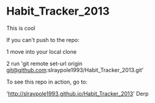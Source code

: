 Habit_Tracker_2013
==================

This is cool

If you can't push to the repo:

1 move into your local clone

2 run 'git remote set-url origin git@github.com:slraypole1993/Habit_Tracker_2013.git'


To see this repo in action, go to:

'http://slraypole1993.github.io/Habit_Tracker_2013'
Derp
